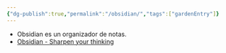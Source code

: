 ```yaml
---
{"dg-publish":true,"permalink":"/obsidian/","tags":["gardenEntry"]}
---
```



- Obsidian es un organizador de notas.
- [Obsidian - Sharpen your thinking](https://obsidian.md/)